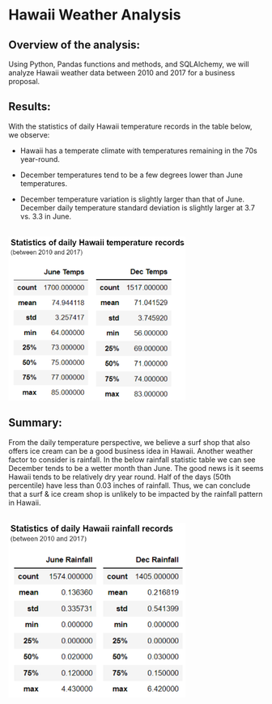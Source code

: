 # Hawaii Weather Analysis

## Overview of the analysis:
Using Python, Pandas functions and methods, and SQLAlchemy, we will analyze Hawaii weather data between 2010 and 2017 for a business proposal.

## Results:
With the statistics of daily Hawaii temperature records in the table below, we observe:

* Hawaii has a temperate climate with temperatures remaining in the 70s year-round.

* December temperatures tend to be a few degrees lower than June temperatures.

* December temperature variation is slightly larger than that of June. December daily temperature standard deviation is slightly larger at 3.7 vs. 3.3 in June.

<br/>
<img src = "jun_dec_temps.png" width = "350px">

## Summary:

From the daily temperature perspective, we believe a surf shop that also offers ice cream can be a good business idea in Hawaii. Another weather factor to consider is rainfall. In the below rainfall statistic table we can see December tends to be a wetter month than June. The good news is it seems Hawaii tends to be relatively dry year round. Half of the days (50th percentile) have less than 0.03 inches of rainfall.  Thus, we can conclude that a surf & ice cream shop is unlikely to be impacted by the rainfall pattern in Hawaii.

<br/>
<img src = "jun_dec_rain.png" width = "350px">

